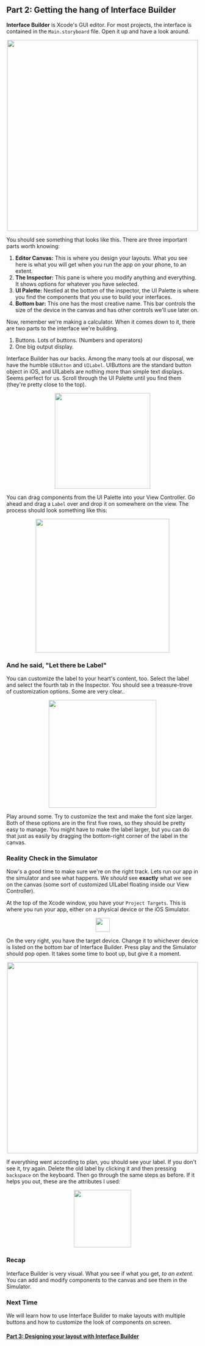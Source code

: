 ## Part 2: Getting the hang of Interface Builder

**Interface Builder** is Xcode's GUI editor. For most projects, the interface is contained in the `Main.storyboard` file. Open it up and have a look around.

<p align="center"> <img src="/assets/calculator/P2/screenshot1.png" height="500px" align="center"> </p>

You should see something that looks like this. There are three important parts worth knowing:

1. **Editor Canvas:** This is where you design your layouts. What you see here is what you will get when you run the app on your phone, to an extent.
2. **The Inspector:** This pane is where you modify anything and everything. It shows options for whatever you have selected.
3. **UI Palette:** Nestled at the bottom of the inspector, the UI Palette is where you find the components that you use to build your interfaces.
4. **Bottom bar:** This one has the most creative name. This bar controls the size of the device in the canvas and has other controls we'll use later on.

Now, remember we're making a calculator. When it comes down to it, there are two parts to the interface we're building.

1. Buttons. Lots of buttons. (Numbers and operators)
2. One big output display.

Interface Builder has our backs. Among the many tools at our disposal, we have the humble `UIButton` and `UILabel`. UIButtons are the standard button object in iOS, and UILabels are nothing more than simple text displays. Seems perfect for us. Scroll through the UI Palette until you find them (they're pretty close to the top).

<p align="center"> <img src="/assets/calculator/P2/screenshot3.png" height="250px" align="center"> </p>

You can drag components from the UI Palette into your View Controller. Go ahead and drag a `Label` over and drop it on somewhere on the view. The process should look something like this:

<p align="center"> <img src="/assets/calculator/P2/screenshot4.png" height="350px" align="center"> </p>

### And he said, "Let there be Label"
You can customize the label to your heart's content, too. Select the label and select the fourth tab in the Inspector. You should see a treasure-trove of customization options. Some are very clear..

<p align="center"> <img src="/assets/calculator/P2/screenshot2.png" height="282px" align="center"> </p>

Play around some. Try to customize the text and make the font size larger. Both of these options are in the first five rows, so they should be pretty easy to manage. You might have to make the label larger, but you can do that just as easily by dragging the bottom-right corner of the label in the canvas.

### Reality Check in the Simulator

Now's a good time to make sure we're on the right track. Lets run our app in the simulator and see what happens. We *should* see **exactly** what we see on the canvas (some sort of customized UILabel floating inside our View Controller).

At the top of the Xcode window, you have your `Project Targets`. This is where you run your app, either on a physical device or the iOS Simulator.

<p align="center"> <img src="/assets/calculator/P2/screenshot5.png" height="37px" align="center"> </p>

On the very right, you have the target device. Change it to whichever device is listed on the bottom bar of Interface Builder. Press play and the Simulator should pop open. It takes some time to boot up, but give it a moment.

<p align="center"> <img src="/assets/calculator/P2/screenshot6.png" height="500px" align="center"> </p>

If everything went according to plan, you should see your label. If you don't see it, try again. Delete the old label by clicking it and then pressing `backspace` on the keyboard. Then go through the same steps as before. If it helps you out, these are the attributes I used:

<p align="center"> <img src="/assets/calculator/P2/screenshot7.png" height="150" align="center"> </p>

### Recap
Interface Builder is very visual. What you see if what you get, *to an extent*. You can add and modify components to the canvas and see them in the Simulator.

### Next Time
We will learn how to use Interface Builder to make layouts with multiple buttons and how to customize the look of components on screen.

#### <a href="#top" onclick="setCalculatorTutorial(3)">Part 3: Designing your layout with Interface Builder</a>
